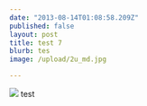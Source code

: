 ```yaml
---
date: "2013-08-14T01:08:58.209Z"
published: false
layout: post
title: test 7
blurb: tes
image: /upload/2u_md.jpg

---
```


![](/upload/2v_md.jpg) test
